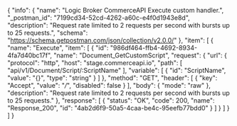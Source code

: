 {
  "info": {
    "name": "Logic Broker CommerceAPI Execute custom handler.",
    "_postman_id": "7199cd34-52cd-4262-a60c-e4f0d1943e8d",
    "description": "Request rate limited to 2 requests per second with bursts up to 25 requests.",
    "schema": "https://schema.getpostman.com/json/collection/v2.0.0/"
  },
  "item": [
    {
      "name": "Execute",
      "item": [
        {
          "id": "986df464-ffb4-4692-8934-4fa7d40bc17f",
          "name": "Document_GetCustomScript",
          "request": {
            "url": {
              "protocol": "http",
              "host": "stage.commerceapi.io",
              "path": [
                "api/v1/Document/Script/:ScriptName"
              ],
              "variable": [
                {
                  "id": "ScriptName",
                  "value": "{}",
                  "type": "string"
                }
              ]
            },
            "method": "GET",
            "header": [
              {
                "key": "Accept",
                "value": "*/*",
                "disabled": false
              }
            ],
            "body": {
              "mode": "raw"
            },
            "description": "Request rate limited to 2 requests per second with bursts up to 25 requests."
          },
          "response": [
            {
              "status": "OK",
              "code": 200,
              "name": "Response_200",
              "id": "4ab2d6f9-50a5-4caa-be4c-95eefb77bdd0"
            }
          ]
        }
      ]
    }
  ]
}